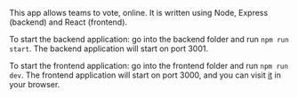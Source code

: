 This app allows teams to vote, online. It is written using Node, Express (backend) and React (frontend).

To start the backend application: go into the backend folder and run `npm run start`. The backend application will start on port 3001.

To start the frontend application: go into the frontend folder and run `npm run dev`. The frontend application will start on port 3000, and you can visit [it](http://localhost:3000) in your browser. 